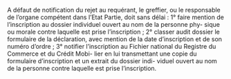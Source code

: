 A défaut de notification du rejet au requérant, le greffier, ou le responsable de
l’organe compétent dans l’Etat Partie, doit sans délai :
1° faire mention de l’inscription au dossier individuel ouvert au nom de la personne phy-
sique ou morale contre laquelle est prise l’inscription ;
2° classer audit dossier le formulaire de la déclaration, avec mention de la date
d’inscription et de son numéro d’ordre ;
3° notifier l’inscription au Fichier national du Registre du Commerce et du Crédit Mobi-
lier en lui transmettant une copie du formulaire d’inscription et un extrait du dossier indi-
viduel ouvert au nom de la personne contre laquelle est prise l’inscription.